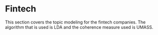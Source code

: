 # Fintech

This section covers the topic modeling for the fintech companies. The algorithm that is used is LDA and the coherence measure used is UMASS.

